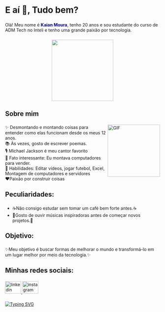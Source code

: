 
<h1 align="left">E aí 👋, Tudo bem?</h1>

###

<p align="left">Olá! Meu nome é <strong style="color: #00008B;">Kaian Moura</strong>, tenho 20 anos e sou estudante do curso de ADM Tech no Inteli e tenho uma grande paixão por tecnologia.</p>

###

<div align="center">
  <img height="200" src="https://i.imgur.com/WRWR3BE.jpeg" />
  
</div>

###

<h2 align="left">Sobre mim</h2>

###
<img align="right" alt="GIF" src="https://raw.githubusercontent.com/rahul-jha98/rahul-jha98/main/techstack.gif" width="170px"/>
<p align="left">✨ Desmontando e montando coisas para entender como elas funcionam desde os meus 12 anos.<br>📚 Às vezes, gosto de escrever poemas.<br>🎙️ Michael Jackson é meu cantor favorito<br>🎲 Fato interessante: Eu montava computadores para vender.<br> 🤹 Habilidades: Editar vídeos, jogar futebol, Excel, Montagem de computadores e servidores<br>❤️Paixão por construir coisas</p>

###

<h2 align="left">Peculiaridades:</h2>

###

<ul>
  <li> ☕Não consigo estudar sem tomar um café bem forte antes.☕</li>
  <li> 🎵Gosto de ouvir músicas inspiradoras antes de começar novos projetos.🎵</li>
</ul>

###

<h2 align="left">Objetivo:</h2>

###

<p align="left">✨Meu objetivo é buscar formas de melhorar o mundo e transformá-lo em um lugar melhor por meio da tecnologia.✨</p>

###

<h2 align="left">Minhas redes sociais:</h2>

###

<div align="left">
  <a href="https://www.linkedin.com/in/kaian-moura-56b8871b4/" target="_blank">
    <img src="https://raw.githubusercontent.com/maurodesouza/profile-readme-generator/master/src/assets/icons/social/linkedin/default.svg" width="52" height="40" alt="linkedin logo"  />
  </a>
  <a href="https://instagram.com/kaian_moura" target="_blank">
    <img src="https://raw.githubusercontent.com/maurodesouza/profile-readme-generator/master/src/assets/icons/social/instagram/default.svg" width="52" height="40" alt="instagram logo"  />
  </a>
</div>

###

<a href="https://git.io/typing-svg"><img src="https://readme-typing-svg.demolab.com?font=Robo&size=23&pause=1000&color=F70000&center=verdadeiro&vCenter=verdadeiro&repeat=verdadeiro&random=falso&width=435&lines=Tenho+prazer+em+ser+Inteler" alt="Typing SVG" /></a>
###
